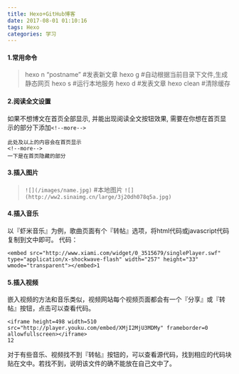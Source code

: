 ```yaml
---
title: Hexo+GitHub博客
date: 2017-08-01 01:10:16
tags: Hexo
categories: 学习
---
```


#### 1.常用命令

> hexo n “postname” #发表新文章 
> hexo g #自动根据当前目录下文件,生成静态网页 
> hexo s #运行本地服务 
> hexo d #发表文章 
> hexo clean #清除缓存

#### 2.阅读全文设置

如果不想博文在首页全部显示, 并能出现阅读全文按钮效果, 需要在你想在首页显示的部分下添加`<!--more-->`

```
此处及以上的内容会在首页显示
<!--more-->
一下是在首页隐藏的部分

```
<!--more-->
#### 3.插入图片

> `![](/images/name.jpg)` #本地图片 
> `![](http://ww2.sinaimg.cn/large/3j20dh078q5a.jpg)`

#### 4.插入音乐

以『虾米音乐』为例，歌曲页面有个『转帖』选项，将html代码或javascript代码复制到文中即可。 
代码：

```
<embed src="http://www.xiami.com/widget/0_3515679/singlePlayer.swf" type="application/x-shockwave-flash" width="257" height="33" wmode="transparent"></embed>1
```

#### 5.插入视频

嵌入视频的方法和音乐类似，视频网站每个视频页面都会有一个『分享』或『转帖』按钮，点击可以查看代码。

```
<iframe height=498 width=510 src="http://player.youku.com/embed/XMjI2MjU3MDMy" frameborder=0 allowfullscreen></iframe>
12
```

对于有些音乐、视频找不到『转帖』按钮的，可以查看源代码，找到相应的代码块贴在文中。若找不到，说明该文件的确不能放在自己文中了。